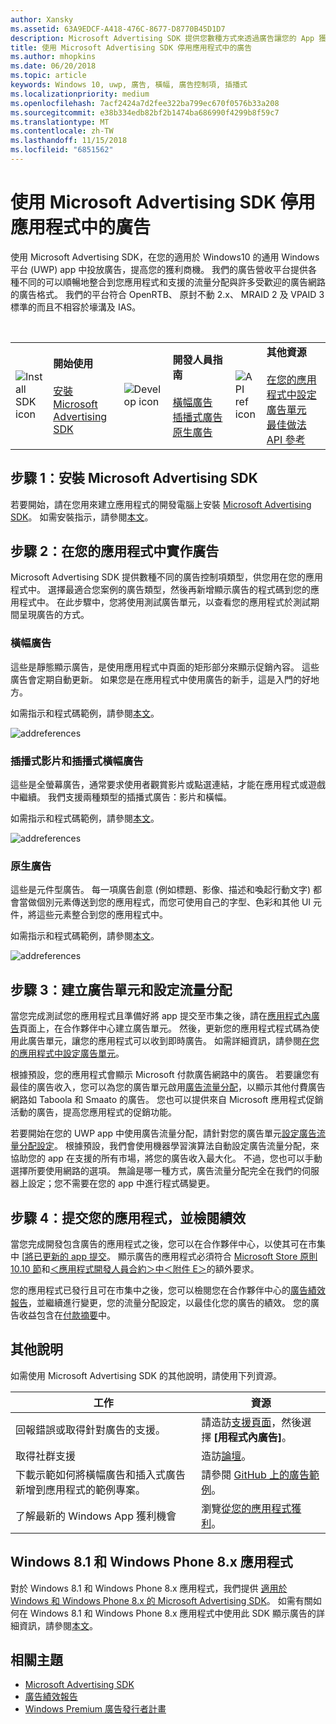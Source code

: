 ```yaml
---
author: Xansky
ms.assetid: 63A9EDCF-A418-476C-8677-D8770B45D1D7
description: Microsoft Advertising SDK 提供您數種方式來透過廣告讓您的 App 獲利。
title: 使用 Microsoft Advertising SDK 停用應用程式中的廣告
ms.author: mhopkins
ms.date: 06/20/2018
ms.topic: article
keywords: Windows 10, uwp, 廣告, 橫幅, 廣告控制項, 插播式
ms.localizationpriority: medium
ms.openlocfilehash: 7acf2424a7d2fee322ba799ec670f0576b33a208
ms.sourcegitcommit: e38b334edb82bf2b1474ba686990f4299b8f59c7
ms.translationtype: MT
ms.contentlocale: zh-TW
ms.lasthandoff: 11/15/2018
ms.locfileid: "6851562"
---
```

# <a name="display-ads-in-your-app-with-the-microsoft-advertising-sdk"></a>使用 Microsoft Advertising SDK 停用應用程式中的廣告

使用 Microsoft Advertising SDK，在您的適用於 Windows10 的通用 Windows 平台 (UWP) app 中投放廣告，提高您的獲利商機。 我們的廣告營收平台提供各種不同的可以順暢地整合到您應用程式和支援的流量分配與許多受歡迎的廣告網路的廣告格式。 我們的平台符合 OpenRTB、 原封不動 2.x、 MRAID 2 及 VPAID 3 標準的而且不相容於壕溝及 IAS。 

<br/>

<table style="border: none !important;">
<colgroup>
<col width="10%" />
<col width="23%" />
<col width="10%" />
<col width="23%" />
<col width="10%" />
<col width="23%" />
</colgroup>
<tbody>
<tr>
<td align="left"><img src="images/install-sdk.png" alt="Install SDK icon" /></td>
<td align="left"><b>開始使用</b><br/><br/>
    <a href="http://aka.ms/ads-sdk-uwp">安裝 Microsoft Advertising SDK</a>
</td>
<td align="left"><img src="images/write-code.png" alt="Develop icon" /></td>
<td align="left"><b>開發人員指南</b><br/><br/>
    <a href="banner-ads.md">橫幅廣告</a>
    <br/>
    <a href="interstitial-ads.md">插播式廣告</a>
    <br/>
    <a href="native-ads.md">原生廣告</a>
    </td>
<td align="left"><img src="images/api-reference.png" alt="API ref icon" /></td>
<td align="left"><b>其他資源</b><br/><br/>
    <a href="set-up-ad-units-in-your-app.md">在您的應用程式中設定廣告單元</a>
    <br/>
    <a href="best-practices-for-ads-in-apps.md">最佳做法</a>
    <br/>
    <a href="https://msdn.microsoft.com/en-us/library/windows/apps/mt691884.aspx">API 參考</a>
    </td>
</tr>
</tbody>
</table>

## <a name="step-1-install-the-microsoft-advertising-sdk"></a>步驟 1：安裝 Microsoft Advertising SDK

若要開始，請在您用來建立應用程式的開發電腦上安裝 [Microsoft Advertising SDK](http://aka.ms/ads-sdk-uwp)。 如需安裝指示，請參閱[本文](install-the-microsoft-advertising-libraries.md)。

## <a name="step-2-implement-ads-in-your-app"></a>步驟 2：在您的應用程式中實作廣告

Microsoft Advertising SDK 提供數種不同的廣告控制項類型，供您用在您的應用程式中。 選擇最適合您案例的廣告類型，然後再新增顯示廣告的程式碼到您的應用程式中。 在此步驟中，您將使用測試廣告單元，以查看您的應用程式於測試期間呈現廣告的方式。

### <a name="banner-ads"></a>橫幅廣告

這些是靜態顯示廣告，是使用應用程式中頁面的矩形部分來顯示促銷內容。 這些廣告會定期自動更新。 如果您是在應用程式中使用廣告的新手，這是入門的好地方。

如需指示和程式碼範例，請參閱[本文](adcontrol-in-xaml-and--net.md)。

![addreferences](images/banner-ad.png)

### <a name="interstitial-video-and-interstitial-banner-ads"></a>插播式影片和插播式橫幅廣告

這些是全螢幕廣告，通常要求使用者觀賞影片或點選連結，才能在應用程式或遊戲中繼續。 我們支援兩種類型的插播式廣告：影片和橫幅。

如需指示和程式碼範例，請參閱[本文](interstitial-ads.md)。

![addreferences](images/interstitial-ad.png)

### <a name="native-ads"></a>原生廣告

這些是元件型廣告。 每一項廣告創意 (例如標題、影像、描述和喚起行動文字) 都會當做個別元素傳送到您的應用程式，而您可使用自己的字型、色彩和其他 UI 元件，將這些元素整合到您的應用程式中。

如需指示和程式碼範例，請參閱[本文](native-ads.md)。

![addreferences](images/native-ad.png)

<span id="ad-mediation"/>

## <a name="step-3-create-an-ad-unit-and-configure-mediation"></a>步驟 3：建立廣告單元和設定流量分配

當您完成測試您的應用程式且準備好將 app 提交至市集之後，請在[應用程式內廣告](../publish/in-app-ads.md)頁面上，在合作夥伴中心建立廣告單元。 然後，更新您的應用程式程式碼為使用此廣告單元，讓您的應用程式可以收到即時廣告。 如需詳細資訊，請參閱[在您的應用程式中設定廣告單元](set-up-ad-units-in-your-app.md#live-ad-units)。

根據預設，您的應用程式會顯示 Microsoft 付款廣告網路中的廣告。 若要讓您有最佳的廣告收入，您可以為您的廣告單元啟用[廣告流量分配](ad-mediation-service.md)，以顯示其他付費廣告網路如 Taboola 和 Smaato 的廣告。 您也可以提供來自 Microsoft 應用程式促銷活動的廣告，提高您應用程式的促銷功能。

若要開始在您的 UWP app 中使用廣告流量分配，請針對您的廣告單元[設定廣告流量分配設定](../publish/in-app-ads.md#mediation-settings)。 根據預設，我們會使用機器學習演算法自動設定廣告流量分配，來協助您的 app 在支援的所有市場，將您的廣告收入最大化。 不過，您也可以手動選擇所要使用網路的選項。 無論是哪一種方式，廣告流量分配完全在我們的伺服器上設定；您不需要在您的 app 中進行程式碼變更。    

## <a name="step-4-submit-your-app-and-review-performance"></a>步驟 4：提交您的應用程式，並檢閱績效

當您完成開發包含廣告的應用程式之後，您可以在合作夥伴中心，以使其可在市集中 [[將已更新的 app 提交](https://docs.microsoft.com/windows/uwp/publish/app-submissions)。 顯示廣告的應用程式必須符合 [Microsoft Store 原則 10.10 節](https://docs.microsoft.com/legal/windows/agreements/store-policies#1010-advertising-conduct-and-content)和[＜應用程式開發人員合約＞中＜附件 E＞](https://docs.microsoft.com/legal/windows/agreements/app-developer-agreement)的額外要求。

您的應用程式已發行且可在市集中之後，您可以檢閱您在合作夥伴中心的[廣告績效報告](../publish/advertising-performance-report.md)，並繼續進行變更，您的流量分配設定，以最佳化您的廣告的績效。 您的廣告收益包含在[付款摘要](../publish/payout-summary.md)中。

<span id="additional-help" />

## <a name="additional-help"></a>其他說明

如需使用 Microsoft Advertising SDK 的其他說明，請使用下列資源。

|  工作    | 資源 |               
|----------|-------|
| 回報錯誤或取得針對廣告的支援。     | 請造訪[支援頁面](https://developer.microsoft.com/en-us/windows/support)，然後選擇 **\[用程式內廣告\]**。        |
| 取得社群支援     | 造訪[論壇](http://go.microsoft.com/fwlink/p/?LinkId=401266)。       |
| 下載示範如何將橫幅廣告和插入式廣告新增到應用程式的範例專案。     | 請參閱 [GitHub 上的廣告範例](http://aka.ms/githubads)。       |
| 了解最新的 Windows App 獲利機會     | 瀏覽[從您的應用程式獲利](https://developer.microsoft.com/store/monetize)。        |

## <a name="windows-81-and-windows-phone-8x-apps"></a>Windows 8.1 和 Windows Phone 8.x 應用程式

對於 Windows 8.1 和 Windows Phone 8.x 應用程式，我們提供 [適用於 Windows 和 Windows Phone 8.x 的 Microsoft Advertising SDK](http://aka.ms/store-8-sdk)。 如需有關如何在 Windows 8.1 和 Windows Phone 8.x 應用程式中使用此 SDK 顯示廣告的詳細資訊，請參閱[本文](https://docs.microsoft.com/en-us/previous-versions/windows/apps/dn792120(v=win.10))。

## <a name="related-topics"></a>相關主題

* [Microsoft Advertising SDK](http://aka.ms/ads-sdk-uwp)
* [廣告績效報告](../publish/advertising-performance-report.md)
* [Windows Premium 廣告發行者計畫](windows-premium-ads-publishers-program.md)
